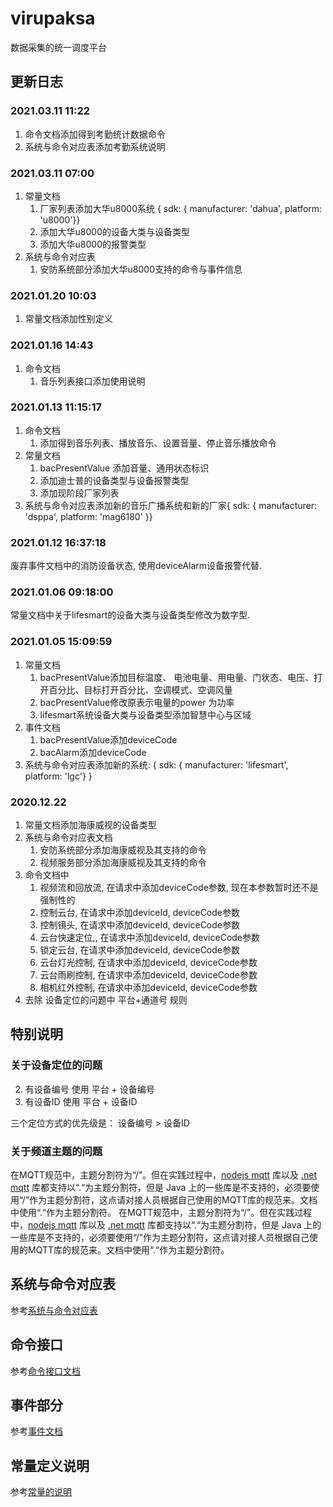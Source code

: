 # virupaksa

数据采集的统一调度平台

## 更新日志

### 2021.03.11 11:22

1. 命令文档添加得到考勤统计数据命令
2. 系统与命令对应表添加考勤系统说明

### 2021.03.11 07:00

1. 常量文档
   1. 厂家列表添加大华u8000系统 { sdk: { manufacturer: 'dahua', platform: 'u8000'}}
   2. 添加大华u8000的设备大类与设备类型
   3. 添加大华u8000的报警类型
2. 系统与命令对应表
   1. 安防系统部分添加大华u8000支持的命令与事件信息

###  2021.01.20 10:03

1. 常量文档添加性别定义

### 2021.01.16 14:43

1. 命令文档
   1. 音乐列表接口添加使用说明

### 2021.01.13 11:15:17

1. 命令文档
   1. 添加得到音乐列表、播放音乐、设置音量、停止音乐播放命令
2. 常量文档
   1. bacPresentValue 添加音量、通用状态标识
   2. 添加迪士普的设备类型与设备报警类型
   3. 添加现阶段厂家列表
3. 系统与命令对应表添加新的音乐广播系统和新的厂家{ sdk: {   manufacturer: 'dsppa',   platform: 'mag6180'  }}

### 2021.01.12 16:37:18

废弃事件文档中的消防设备状态, 使用deviceAlarm设备报警代替.

### 2021.01.06 09:18:00

常量文档中关于lifesmart的设备大类与设备类型修改为数字型.

### 2021.01.05 15:09:59

1. 常量文档
   1. bacPresentValue添加目标温度、 电池电量、用电量、门状态、电压、打开百分比、目标打开百分比、空调模式、空调风量
   2. bacPresentValue修改原表示电量的power 为功率
   3. lifesmart系统设备大类与设备类型添加智慧中心与区域
2. 事件文档
   1. bacPresentValue添加deviceCode
   2. bacAlarm添加deviceCode
3. 系统与命令对应表添加新的系统: { sdk: { manufacturer: 'lifesmart', platform: 'lgc'} }

### 2020.12.22

1. 常量文档添加海康威视的设备类型
2. 系统与命令对应表文档
   1. 安防系统部分添加海康威视及其支持的命令
   2. 视频服务部分添加海康威视及其支持的命令
3. 命令文档中
   1. 视频流和回放流, 在请求中添加deviceCode参数, 现在本参数暂时还不是强制性的
   2. 控制云台, 在请求中添加deviceId, deviceCode参数
   3. 控制镜头, 在请求中添加deviceId, deviceCode参数
   4. 云台快速定位,, 在请求中添加deviceId, deviceCode参数
   5. 锁定云台, 在请求中添加deviceId, deviceCode参数
   6. 云台灯光控制, 在请求中添加deviceId, deviceCode参数
   7. 云台雨刷控制, 在请求中添加deviceId, deviceCode参数
   8. 相机红外控制, 在请求中添加deviceId, deviceCode参数
4. 去除 设备定位的问题中 平台+通道号 规则

## 特别说明

### 关于设备定位的问题

2. 有设备编号 使用 平台 + 设备编号
3. 有设备ID 使用 平台 + 设备ID 


三个定位方式的优先级是： 设备编号 > 设备ID

### 关于频道主题的问题

在MQTT规范中，主题分割符为“/”。但在实践过程中，[nodejs mqtt](https://github.com/mqttjs/MQTT.js) 库以及 [.net mqtt](https://github.com/chkr1011/MQTTnet) 库都支持以“.“为主题分割符，但是 Java 上的一些库是不支持的，必须要使用“/”作为主题分割符，这点请对接人员根据自己使用的MQTT库的规范来。文档中使用“.“作为主题分割符。		 在MQTT规范中，主题分割符为“/”。但在实践过程中，[nodejs mqtt](https://github.com/mqttjs/MQTT.js) 库以及 [.net mqtt](https://github.com/chkr1011/MQTTnet) 库都支持以“.“为主题分割符，但是 Java 上的一些库是不支持的，必须要使用“/”作为主题分割符，这点请对接人员根据自己使用的MQTT库的规范来。文档中使用“.“作为主题分割符。

## 系统与命令对应表

参考[系统与命令对应表](SYSTEM_COMMAND_EVENT_LIST.md)

## 命令接口

参考[命令接口文档](COMMAND_README.md)

## 事件部分

参考[事件文档](EVENT_README.md)

## 常量定义说明
参考[常量的说明](CONSTANTS_README.md)
